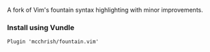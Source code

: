 A fork of Vim's fountain syntax highlighting with minor improvements.
### Install using Vundle
```vim
Plugin 'mcchrish/fountain.vim'
```
